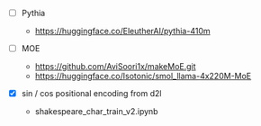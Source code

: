 - [ ] Pythia
  - https://huggingface.co/EleutherAI/pythia-410m

- [ ] MOE
  - https://github.com/AviSoori1x/makeMoE.git
  - https://huggingface.co/Isotonic/smol_llama-4x220M-MoE

- [x] sin / cos positional encoding from d2l
  - shakespeare_char_train_v2.ipynb

